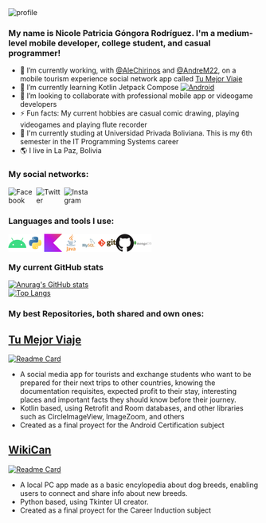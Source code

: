 
<img src="https://avatars.githubusercontent.com/u/60781642?v=4" width="200" alt="profile">



### My name is Nicole Patricia Góngora Rodríguez. I'm a medium-level mobile developer, college student, and casual programmer!

- 🔭 I’m currently working, with [@AleChirinos](https://github.com/AndreM22) and [@AndreM22](https://github.com/AndreM22), on a mobile tourism experience social network app called [Tu Mejor Viaje][githubRepoSafari]
- 🌱 I’m currently learning Kotlin Jetpack Compose [<img src="https://tabris.com/wp-content/uploads/2021/06/jetpack-compose-icon_RGB.png" width="26px" alt="Android"/>][jetpackSite]
- 👯 I’m looking to collaborate with professional mobile app or videogame developers
- ⚡ Fun facts: My current hobbies are casual comic drawing, playing videogames and playing flute recorder
- :school: I'm currently studing at Universidad Privada Boliviana. This is my 6th semester in the IT Programming Systems career
- :earth_americas: I live in La Paz, Bolivia

### My social networks:
[<img align="left" src="https://cdn.jsdelivr.net/npm/simple-icons@v5/icons/facebook.svg" width="56px" alt="Facebook"/>][facebookSite]
[<img align="left" src="https://cdn.jsdelivr.net/npm/simple-icons@v5/icons/twitter.svg" width="56px" alt="Twitter"/>][twitterSite] 
[<img align="left" src="https://cdn.jsdelivr.net/npm/simple-icons@v5/icons/instagram.svg" width="56px" alt="Instagram"/>][instagramSite] 

<br/>
<br/>

### Languages and tools I use:
[<img align="left" src="https://raw.githubusercontent.com/github/explore/80688e429a7d4ef2fca1e82350fe8e3517d3494d/topics/android/android.png" width="36px" alt="Android"/>][androidSite]
[<img align="left" src="https://raw.githubusercontent.com/github/explore/80688e429a7d4ef2fca1e82350fe8e3517d3494d/topics/python/python.png" width="36px" alt="Python"/>][pythonSite] 
[<img align="left" src="https://raw.githubusercontent.com/github/explore/80688e429a7d4ef2fca1e82350fe8e3517d3494d/topics/kotlin/kotlin.png" width="36px" alt="Kotlin"/>][kotlinSite]
[<img align="left" src="https://raw.githubusercontent.com/github/explore/78df643247d429f6cc873026c0622819ad797942/topics/java/java.png" width="36px" alt="Java"/>][javaSite]
[<img align="left" src="https://raw.githubusercontent.com/github/explore/80688e429a7d4ef2fca1e82350fe8e3517d3494d/topics/mysql/mysql.png" width="36px" alt="mySQL"/>][mySQLSite]
[<img align="left" src="https://raw.githubusercontent.com/github/explore/78df643247d429f6cc873026c0622819ad797942/topics/git/git.png" width="36px" alt="Git"/>][gitSite]
[<img align="left" src="https://raw.githubusercontent.com/github/explore/78df643247d429f6cc873026c0622819ad797942/topics/github/github.png" width="36px" alt="Github"/>][githubSite]
[<img align="left" src="https://raw.githubusercontent.com/github/explore/80688e429a7d4ef2fca1e82350fe8e3517d3494d/topics/mongodb/mongodb.png" width="36px" alt="MongoDB"/>][mongoDBSite]


<br/>
<br/>

### My current GitHub stats
[![Anurag's GitHub stats](https://github-readme-stats.vercel.app/api?username=NickyGon&show_icons=true&theme=tokyonight)](https://github.com/anuraghazra/github-readme-stats)
<br/>
[![Top Langs](https://github-readme-stats.vercel.app/api/top-langs/?username=NickyGon&show_icons=true&theme=tokyonight&layout=compact)](https://github.com/anuraghazra/github-readme-stats)


### My best Repositories, both shared and own ones:
## [Tu Mejor Viaje][githubRepoSafari]
[![Readme Card](https://github-readme-stats.vercel.app/api/pin/?username=AleChirinos&repo=Proyecto-Certificacion-Android-Safari&theme=tokyonight&show_owner=true)](https://github.com/anuraghazra/github-readme-stats)
- A social media app for tourists and exchange students who want to be prepared for their next trips to other countries, knowing the documentation requisites, expected profit to their stay, interesting places and important facts they should know before their journey. </br>
- Kotlin based, using Retrofit and Room databases, and other libraries such as CircleImageView, ImageZoom, and others
- Created as a final proyect for the Android Certification subject
## [WikiCan][gitHubRepoInduccion]

[![Readme Card](https://github-readme-stats.vercel.app/api/pin/?username=NickyGon&repo=trabajoDeInduccion&theme=tokyonight&show_owner=true)](https://github.com/anuraghazra/github-readme-stats)
- A local PC app made as a basic encylopedia about dog breeds, enabling users to connect and share info about new breeds.</br>
- Python based, using Tkinter UI creator.</br>
- Created as a final proyect for the Career Induction subject

[androidSite]:https://developer.android.com/
[pythonSite]:https://www.python.org/
[kotlinSite]:https://developer.android.com/kotlin?hl=es-419&gclid=Cj0KCQjwrJOMBhCZARIsAGEd4VHHNR8QG4LAYz5aiLqqyAEJMDOfe-rZ1FrShEo0p51e0WUOhrlk3uIaAqn1EALw_wcB&gclsrc=aw.ds
[githubSite]:https://github.com/
[gitSite]:https://git-scm.com/
[mySQLSite]:https://www.mysql.com/
[javaSite]:https://www.java.com/es/
[facebookSite]:https://www.facebook.com/nicolepatricia.gongorarodriguez
[twitterSite]:https://twitter.com/NicoleGongora8
[instagramSite]:https://www.instagram.com/quoland/
[githubRepoSafari]:https://github.com/AleChirinos/Proyecto-Certificacion-Android-Safari
[githubRepoInduccion]:https://github.com/NickyGon/trabajoDeInduccion
[jetpackSite]:https://developer.android.com/jetpack/compose?gclid=Cj0KCQjwrJOMBhCZARIsAGEd4VGH7Dt2qofwFpDHSs7pmPiiGka1hC60w2FrFOPopfmklqUhONbXrisaAs07EALw_wcB&gclsrc=aw.ds
[mongoDBSite]:https://www.mongodb.com/
